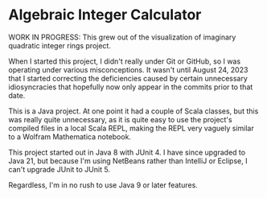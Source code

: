 # Algebraic Integer Calculator

WORK IN PROGRESS: This grew out of the visualization of imaginary quadratic 
integer rings project.

When I started this project, I didn't really under Git or GitHub, so I was 
operating under various misconceptions. It wasn't until August 24, 2023 that I 
started correcting the deficiencies caused by certain unnecessary idiosyncracies 
that hopefully now only appear in the commits prior to that date.

This is a Java project. At one point it had a couple of Scala classes, but this 
was really quite unnecessary, as it is quite easy to use the project's compiled 
files in a local Scala REPL, making the REPL very vaguely similar to a Wolfram 
Mathematica notebook.

This project started out in Java 8 with JUnit 4. I have since upgraded to Java 
21, but because I'm using NetBeans rather than IntelliJ or Eclipse, I can't 
upgrade JUnit to JUnit 5.

Regardless, I'm in no rush to use Java 9 or later features.
